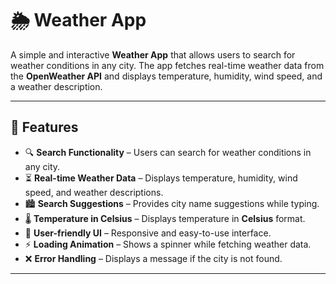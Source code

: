 # 🌦️ Weather App

A simple and interactive **Weather App** that allows users to search for weather conditions in any city. The app fetches real-time weather data from the **OpenWeather API** and displays temperature, humidity, wind speed, and a weather description.

---

## 📌 Features

- 🔍 **Search Functionality** – Users can search for weather conditions in any city.  
- ⏳ **Real-time Weather Data** – Displays temperature, humidity, wind speed, and weather descriptions.  
- 🏙️ **Search Suggestions** – Provides city name suggestions while typing.  
- 🌡️ **Temperature in Celsius** – Displays temperature in **Celsius** format.  
- 🎨 **User-friendly UI** – Responsive and easy-to-use interface.  
- ⚡ **Loading Animation** – Shows a spinner while fetching weather data.  
- ❌ **Error Handling** – Displays a message if the city is not found.  

---

